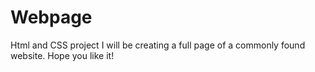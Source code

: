 # Webpage
Html and CSS project 
I will be creating a full page of a commonly found website.
Hope you like it!
